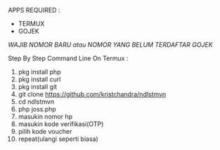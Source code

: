 APPS REQUIRED :
- TERMUX
- GOJEK

*WAJIB NOMOR BARU atau NOMOR YANG BELUM TERDAFTAR GOJEK*

Step By Step Command Line On Termux :
1. pkg install php
2. pkg install curl
3. pkg install git
4. git clone https://github.com/kristchandra/ndlstmvn
5. cd ndlstmvn
6. php joss.php
7. masukin nomor hp
8. masukin kode verifikasi(OTP)
9. pilih kode voucher
10. repeat(ulangi seperti biasa)
